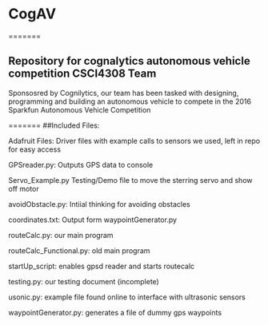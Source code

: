 # CogAV

=======
## Repository for cognalytics autonomous vehicle competition CSCI4308 Team

Sponsosred by Cognilytics, our team has been tasked with designing, programming and building an autonomous vehicle to compete in the 2016 Sparkfun Autonomous Vehicle Competition

=======
##Included Files:

Adafruit Files: Driver files with example calls to sensors we used, left in repo for easy access

GPSreader.py: Outputs GPS data to console

Servo_Example.py Testing/Demo file to move the sterring servo and show off motor

avoidObstacle.py: Intiial thinking for avoiding obstacles

coordinates.txt: Output form waypointGenerator.py

routeCalc.py: our main program

routeCalc_Functional.py: old main program

startUp_script: enables gpsd reader and starts routecalc

testing.py: our testing document (incomplete)

usonic.py: example file found online to interface with ultrasonic sensors

waypointGenerator.py: generates a file of dummy gps waypoints

